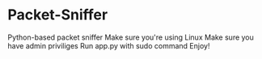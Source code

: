 # Packet-Sniffer
Python-based packet sniffer
Make sure you're using Linux
Make sure you have admin priviliges
Run app.py with sudo command
Enjoy!
